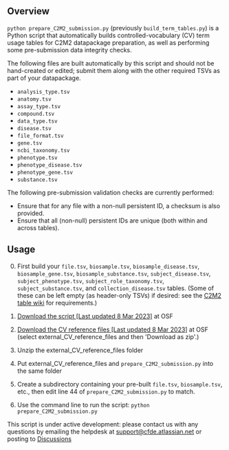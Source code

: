 ## Overview

`python prepare_C2M2_submission.py` (previously `build_term_tables.py`) is a Python script that automatically builds controlled-vocabulary (CV) term usage tables for C2M2 datapackage preparation, as well as performing some pre-submission data integrity checks.

The following files are built automatically by this script and should not be hand-created or edited; submit them along with the other required TSVs as part of your datapackage.

* `analysis_type.tsv`
* `anatomy.tsv`
* `assay_type.tsv`
* `compound.tsv`
* `data_type.tsv`
* `disease.tsv`
* `file_format.tsv`
* `gene.tsv`
* `ncbi_taxonomy.tsv`
* `phenotype.tsv`
* `phenotype_disease.tsv`
* `phenotype_gene.tsv`
* `substance.tsv`

The following pre-submission validation checks are currently performed:

* Ensure that for any file with a non-null persistent ID, a checksum is also provided.
* Ensure that all (non-null) persistent IDs are unique (both within and across tables).

## Usage

0. First build your `file.tsv`, `biosample.tsv`, `biosample_disease.tsv`, `biosample_gene.tsv`, `biosample_substance.tsv`, `subject_disease.tsv`, `subject_phenotype.tsv`, `subject_role_taxonomy.tsv`, `subject_substance.tsv`, and `collection_disease.tsv` tables. (Some of these can be left empty (as header-only TSVs) if desired: see the [C2M2 table wiki](https://github.com/nih-cfde/published-documentation/wiki/C2M2-Table-Summary) for requirements.)

1. [Download the script [Last updated 8 Mar 2023]](https://osf.io/c67sp/) at OSF 

2. [Download the CV reference files [Last updated 8 Mar 2023]](https://osf.io/bq6k9/files/) at OSF (select external_CV_reference_files and then 'Download as zip'.) 

3. Unzip the external_CV_reference_files folder

4. Put external_CV_reference_files and `prepare_C2M2_submission.py` into the same folder

5. Create a subdirectory containing your pre-built `file.tsv`, `biosample.tsv`, etc., then edit line 44 of `prepare_C2M2_submission.py` to match.

6. Use the command line to run the script: `python prepare_C2M2_submission.py`

This script is under active development: please contact us with any questions by emailing the helpdesk at support@cfde.atlassian.net or posting to [Discussions](https://github.com/nih-cfde/published-documentation/discussions)
